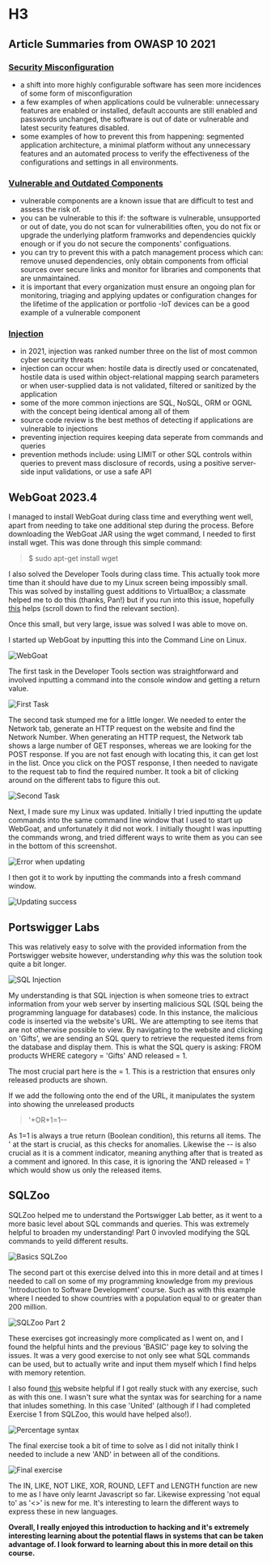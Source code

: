 # H3

## Article Summaries from OWASP 10 2021

### [Security Misconfiguration](https://owasp.org/Top10/A05_2021-Security_Misconfiguration/)

- a shift into more highly configurable software has seen more incidences of some form of misconfiguration
- a few examples of when applications could be vulnerable: unnecessary features are enabled or installed, default accounts are still enabled and passwords unchanged, the software is out of date or vulnerable and latest security features disabled.
- some examples of how to prevent this from happening: segmented application architecture, a minimal platform without any unnecessary features and an automated process to verify the effectiveness of the configurations and settings in all environments.


### [Vulnerable and Outdated Components](https://owasp.org/Top10/A06_2021-Vulnerable_and_Outdated_Components/)


- vulnerable components are a known issue that are difficult to test and assess the risk of.
- you can be vulnerable to this if: the software is vulnerable, unsupported or out of date, you do not scan for vulnerabilities often, you do not fix or upgrade the underlying platform framworks and dependencies quickly enough or if you do not secure the components' configuations.
- you can try to prevent this with a patch management process which can: remove unused dependencies, only obtain components from official sources over secure links and monitor for libraries and components that are unmaintained.
- it is important that every organization must ensure an ongoing plan for monitoring, triaging and applying updates or configuration changes for the lifetime of the application or portfolio
-IoT devices can be a good example of a vulnerable component


### [Injection](https://owasp.org/Top10/A03_2021-Injection/)


- in 2021, injection was ranked number three on the list of most common cyber security threats
- injection can occur when: hostile data is directly used or concatenated, hostile data is used within object-relational mapping search parameters or when user-supplied data is not validated, filtered or sanitized by the application
- some of the more common injections are SQL, NoSQL, ORM or OGNL with the concept being identical among all of them
- source code review is the best methos of detecting if applications are vulnerable to injections
- preventing injection requires keeping data seperate from commands and queries
- prevention methods include: using LIMIT or other SQL controls within queries to prevent mass disclosure of records, using a positive server-side input validations, or use a safe API


## WebGoat 2023.4

I managed to install WebGoat during class time and everything went well, apart from needing to take one additional step during the process. Before downloading the WebGoat JAR using the wget command, I needed to first install wget. This was done through this simple command: 
> $ sudo apt-get install wget

I also solved the Developer Tools during class time. This actually took more time than it should have due to my Linux screen being impossibly small. This was solved by installing guest additions to VirtualBox; a classmate helped me to do this (thanks, Pan!) but if you run into this issue, hopefully [this](https://terokarvinen.com/2021/install-debian-on-virtualbox/) helps (scroll down to find the relevant section).

Once this small, but very large, issue was solved I was able to move on.

I started up WebGoat by inputting this into the Command Line on Linux.

![WebGoat](https://github.com/chelsea-12/chelseaexamples/blob/main/Screenshot%202024-02-01%20100807.png)

The first task in the Developer Tools section was straightforward and involved inputting a command into the console window and getting a return value.

![First Task](https://github.com/chelsea-12/chelseaexamples/blob/main/Screenshot%202024-02-01%20101131.png)

The second task stumped me for a little longer. We needed to enter the Network tab, generate an HTTP request on the website and find the Network Number. When generating an HTTP request, the Network tab shows a large number of GET responses, whereas we are looking for the POST response. If you are not fast enough with locating this, it can get lost in the list. Once you click on the POST response, I then needed to navigate to the request tab to find the required number. It took a bit of clicking around on the different tabs to figure this out.

![Second Task](https://github.com/chelsea-12/chelseaexamples/blob/main/Screenshot%202024-02-01%20101200.png)

Next, I made sure my Linux was updated. Initially I tried inputting the update commands into the same command line window that I used to start up WebGoat, and unfortunately it did not work. I initially thought I was inputting the commands wrong, and tried different ways to write them as you can see in the bottom of this screenshot.

![Error when updating](https://github.com/chelsea-12/chelseaexamples/blob/main/Screenshot%202024-02-01%20101706.png)

I then got it to work by inputting the commands into a fresh command window.

![Updating success](https://github.com/chelsea-12/chelseaexamples/blob/main/Screenshot%202024-02-01%20101727.png)


## Portswigger Labs

This was relatively easy to solve with the provided information from the Portswigger website however, understanding *why* this was the solution took quite a bit longer.

![SQL Injection](https://github.com/chelsea-12/chelseaexamples/blob/main/Screenshot%202024-01-31%20092041.png)

My understanding is that SQL injection is when someone tries to extract information from your web server by inserting malicious SQL (SQL being the programming language for databases) code. In this instance, the malicious code is inserted via the website's URL. We are attempting to see items that are not otherwise possible to view. By navigating to the website and clicking on 'Gifts', we are sending an SQL query to retrieve the requested items from the database and display them. This is what the SQL query is asking: FROM products WHERE category = 'Gifts' AND released = 1.

The most crucial part here is the = 1. This is a restriction that ensures only released products are shown. 

If we add the following onto the end of the URL, it manipulates the system into showing the unreleased products

> '+OR+1=1--

As 1=1 is always a true return (Boolean condition), this returns all items. The ' at the start is crucial, as this checks for anomalies. Likewise the -- is also crucial as it is a comment indicator, meaning anything after that is treated as a comment and ignored. In this case, it is ignoring the 'AND released = 1' which would show us only the released items.


## SQLZoo


SQLZoo helped me to understand the Portswigger Lab better, as it went to a more basic level about SQL commands and queries. This was extremely helpful to broaden my understanding! Part 0 invovled modifying the SQL commands to yeild different results.

![Basics SQLZoo](https://github.com/chelsea-12/chelseaexamples/blob/main/Screenshot%202024-02-01%20112909.png)

The second part ot this exercise delved into this in more detail and at times I needed to call on some of my programming knowledge from my previous 'Introduction to Software Development' course. Such as with this example where I needed to show countries with a population equal to or greater than 200 million.

![SQLZoo Part 2](https://github.com/chelsea-12/chelseaexamples/blob/main/Screenshot%202024-02-01%20113317.png)

These exercises got increasingly more complicated as I went on, and I found the helpful hints and the previous 'BASIC' page key to solving the issues. It was a very good exercise to not only see what SQL commands can be used, but to actually write and input them myself which I find helps with memory retention.

I also found [this](https://thedatasleuth.github.io/2018/08/11/SELECT-Basics.html) website helpful if I got really stuck with any exercise, such as with this one. I wasn't sure what the syntax was for searching for a name that inludes something. In this case 'United' (although if I had completed Exercise 1 from SQLZoo, this would have helped also!).

![Percentage syntax](https://github.com/chelsea-12/chelseaexamples/blob/main/Screenshot%202024-02-01%20115230.png)

The final exercise took a bit of time to solve as I did not initally think I needed to include a new 'AND' in between all of the conditions.

![Final exercise](https://github.com/chelsea-12/chelseaexamples/blob/main/Screenshot%202024-02-01%20120920.png)


The IN, LIKE, NOT LIKE, XOR, ROUND, LEFT and LENGTH function are new to me as I have only learnt Javascript so far. Likewise expressing 'not equal to' as '<>' is new for me. It's interesting to learn the different ways to express these in new languages. 

**Overall, I really enjoyed this introduction to hacking and it's extremely interesting learning about the potential flaws in systems that can be taken advantage of. I look forward to learning about this in more detail on this course.**
